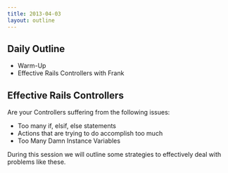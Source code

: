 ```yaml
---
title: 2013-04-03
layout: outline
---
```


## Daily Outline

* Warm-Up
* Effective Rails Controllers with Frank

## Effective Rails Controllers

Are your Controllers suffering from the following issues:

* Too many if, elsif, else statements
* Actions that are trying to do accomplish too much
* Too Many Damn Instance Variables

During this session we will outline some strategies to effectively deal with problems like these.